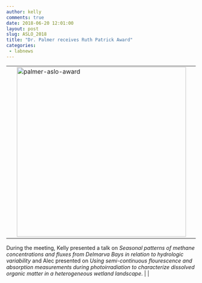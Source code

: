 ```yaml
---
author: kelly
comments: true
date: 2018-06-20 12:01:00
layout: post
slug: ASLO_2018
title: "Dr. Palmer receives Ruth Patrick Award"
categories:
 - labnews
---
```


 |                                  |            		        		|               |
 | :--------------------------------|:----------------------------------|---------------|
 <img src="{{ site.url }}/img/newsphotos/palmer-aslo-award.jpg" alt="palmer-aslo-award" width="450px" hspace="20px">      |   Dr. Palmer was awarded the 2018 Ruth Patrick Award by the Association for the Sciences of Limnology and Oceanography at the society's summer meeting. 

 During the meeting, Kelly presented a talk on _Seasonal patterns of methane concentrations and fluxes from Delmarva Bays in relation to hydrologic variability_ and Alec presented on _Using semi-continuous flourescence and absorption measurements during photoirradiation to characterize dissolved organic matter in a heterogeneous wetland landscape_. |             |





